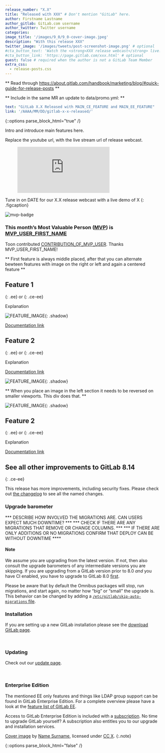 ```yaml
---
release_number: "X.X"
title: "Released with XXX" # Don't mention "GitLab" here.
author: Firstname Lastname
author_gitlab: GitLab.com username
author_twitter: Twitter username
categories:
image_title: '/images/9_0/9_0-cover-image.jpeg'
description: "With this release XXX"
twitter_image: '/images/tweets/post-screenshot-image.png' # optional
#cta_button_text: 'Watch the <strong>XXX release webcast</strong> live!' # optional
#cta_button_link: 'https://page.gitlab.com/xxx.html' # optional
guest: false # required when the author is not a GitLab Team Member
extra_css:
  - release-posts.css
---
```



** Read through https://about.gitlab.com/handbook/marketing/blog/#quick-guide-for-release-posts **

** Include in the same MR an update to data/promo.yml: **

```yaml
text: "GitLab X.X Released with MAIN_CE_FEATURE and MAIN_EE_FEATURE"
link: '/AAAA/MM/DD/gitlab-x-x-released/'
```

{::options parse_block_html="true" /}








<section class="left vertical-align-top">

Intro and introduce main features here.

<!-- more -->

</section>









<section class="right vertical-align-top">

Replace the youtube url, with the live stream url of release webcast.

<figure class="video_container">
  <iframe src="https://www.youtube.com/embed/enMumwvLAug" frameborder="0" allowfullscreen="true"> </iframe>
</figure>

Tune in on DATE for our X.X release webcast with a live demo of X
{: .figcaption}

</section>








<section class="mvp">

![mvp-badge](/images/mvp_badge.png)

### This month’s Most Valuable Person ([MVP](https://about.gitlab.com/mvp/)) is [MVP_USER_FIRST_NAME](MVP_PROFILE_URL)

Toon contributed [CONTRIBUTION_OF_MVP_USER](CONTRIBUTION_OF_MVP_USER_MR_URL). Thanks MVP_USER_FIRST_NAME!

</section>

<!--more-->






** First feature is always middle placed, after that you can alternate bewteen features with image on the right or left and again a centered feature **

<section class="middle">

## Feature 1
{: .ee} or {: .ce-ee}

Explanation

![FEATURE_IMAGE](FEATURE_IMAGE_URL){: .shadow}

[Documentation link](link)

</section>








<section class="left">

## Feature 2
{: .ee} or {: .ce-ee}

Explanation

[Documentation link](link)

</section>

<section class="right">

![FEATURE_IMAGE](FEATURE_IMAGE_URL){: .shadow}

</section>






** When you place an image in the left section it needs to be reversed on smaller viewports. This div does that. **

<div class="small-reverse">

<section class="left">

![FEATURE_IMAGE](FEATURE_IMAGE_URL){: .shadow}

</section>

<section class="right">

## Feature 2
{: .ee} or {: .ce-ee}

Explanation

[Documentation link](link)

</section>

</div>










<section class="middle">

## See all other improvements to GitLab 8.14
{: .ce-ee}

This release has more improvements, including security fixes. Please check out
[the changelog] to see all the named changes.

[the changelog]: https://gitlab.com/gitlab-org/gitlab-ce/blob/master/CHANGELOG.md

</section>

<section class="left vertical-align-top">

### Upgrade barometer

*** DESCRIBE HOW INVOLVED THE MIGRATIONS ARE. CAN USERS EXPECT MUCH DOWNTIME? ***
*** CHECK IF THERE ARE ANY MIGRATIONS THAT REMOVE OR CHANGE COLUMNS. ***
*** IF THERE ARE ONLY ADDITIONS OR NO MIGRATIONS CONFIRM THAT DEPLOY CAN BE WITHOUT DOWNTIME ****

#### Note

We assume you are upgrading from the latest version. If not, then also consult the upgrade barometers of any intermediate versions you are skipping.
If you are upgrading from a GitLab version prior to 8.0 *and* you have CI enabled, you have to upgrade to GitLab 8.0 [first](https://about.gitlab.com/2015/09/22/gitlab-8-0-released/).

Please be aware that by default the Omnibus packages will stop, run migrations,
and start again, no matter how “big” or “small” the upgrade is. This behavior
can be changed by adding a [`/etc/gitlab/skip-auto-migrations`
file](http://doc.gitlab.com/omnibus/update/README.html).

</section>

<section class="right vertical-align-top">

### Installation

If you are setting up a new GitLab installation please see the
[download GitLab page](https://about.gitlab.com/installation/).

<br>

### Updating

Check out our [update page](https://about.gitlab.com/update/).

<br>

### Enterprise Edition

The mentioned EE only features and things like LDAP group support can be found in GitLab Enterprise Edition.
For a complete overview please have a look at the [feature list of GitLab EE](https://about.gitlab.com/gitlab-ee/).

Access to GitLab Enterprise Edition is included with a [subscription](https://about.gitlab.com/products/). No time to upgrade GitLab yourself? A subscription also entitles you to our upgrade and installation services.

</section>

[Cover image](LINK-TO-ORIG-IMG) by [Name Surname](LINK-TO-AUTHOR'S-BIO), licensed under [CC X](LINK-TO-LICENCE).
{:.note}

{::options parse_block_html="false" /}
